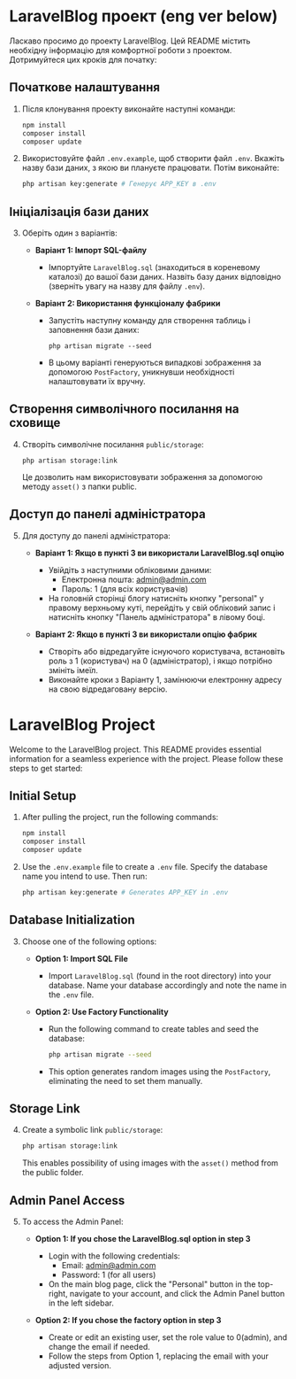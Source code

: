 # LaravelBlog проект (eng ver below)

Ласкаво просимо до проекту LaravelBlog. Цей README містить необхідну інформацію для комфортної роботи з проектом. Дотримуйтеся цих кроків для початку:

## Початкове налаштування

1. Після клонування проекту виконайте наступні команди:
   ```bash
   npm install
   composer install
   composer update
    ```

2. Використовуйте файл `.env.example`, щоб створити файл `.env`. Вкажіть назву бази даних, з якою ви плануєте працювати. Потім виконайте:
    ```bash
    php artisan key:generate # Генерує APP_KEY в .env
    ```

## Ініціалізація бази даних

3. Оберіть один з варіантів:

    - **Варіант 1: Імпорт SQL-файлу**
        - Імпортуйте `LaravelBlog.sql` (знаходиться в кореневому каталозі) до вашої бази даних. Назвіть базу даних відповідно (зверніть увагу на назву для файлу `.env`).

    - **Варіант 2: Використання функціоналу фабрики**
        - Запустіть наступну команду для створення таблиць і заповнення бази даних:
            ```
            php artisan migrate --seed
            ```
        - В цьому варіанті генеруються випадкові зображення за допомогою `PostFactory`, уникнувши необхідності налаштовувати їх вручну.

## Створення символічного посилання на сховище

4. Створіть символічне посилання `public/storage`:
    ```
    php artisan storage:link
    ```
   Це дозволить нам використовувати зображення за допомогою методу `asset()` з папки public.

## Доступ до панелі адміністратора

5. Для доступу до панелі адміністратора:

    - **Варіант 1: Якщо в пункті 3 ви використали LaravelBlog.sql опцію**
        - Увійдіть з наступними обліковими даними:
            - Електронна пошта: admin@admin.com
            - Пароль: 1 (для всіх користувачів)
        - На головній сторінці блогу натисніть кнопку "personal" у правому верхньому куті, перейдіть у свій обліковий запис і натисніть кнопку "Панель адміністратора" в лівому боці.

    - **Варіант 2: Якщо в пункті 3 ви використали опцію фабрик**
        - Створіть або відредагуйте існуючого користувача, встановіть роль з 1 (користувач) на 0 (адміністратор), і якщо потрібно змініть імеїл.
        - Виконайте кроки з Варіанту 1, замінюючи електронну адресу на свою відредаговану версію.



# LaravelBlog Project

Welcome to the LaravelBlog project. This README provides essential information for a seamless experience with the project. Please follow these steps to get started:

## Initial Setup

1. After pulling the project, run the following commands:
    ```bash
    npm install
    composer install
    composer update
    ```

2. Use the `.env.example` file to create a `.env` file. Specify the database name you intend to use. Then run:
    ```bash
    php artisan key:generate # Generates APP_KEY in .env
    ```

## Database Initialization

3. Choose one of the following options:

    - **Option 1: Import SQL File**
        - Import `LaravelBlog.sql` (found in the root directory) into your database. Name your database accordingly and note the name in the `.env` file.

    - **Option 2: Use Factory Functionality**
        - Run the following command to create tables and seed the database:
            ```bash
            php artisan migrate --seed
            ```
        - This option generates random images using the `PostFactory`, eliminating the need to set them manually.

## Storage Link

4. Create a symbolic link `public/storage`:
    ```bash
    php artisan storage:link
    ```
   This enables possibility of using images with the `asset()` method from the public folder.

## Admin Panel Access

5. To access the Admin Panel:

    - **Option 1: If you chose the LaravelBlog.sql option in step 3**
        - Login with the following credentials:
            - Email: admin@admin.com
            - Password: 1 (for all users)
        - On the main blog page, click the "Personal" button in the top-right, navigate to your account, and click the Admin Panel button in the left sidebar.

    - **Option 2: If you chose the factory option in step 3**
        - Create or edit an existing user, set the role value to 0(admin), and change the email if needed.
        - Follow the steps from Option 1, replacing the email with your adjusted version.



